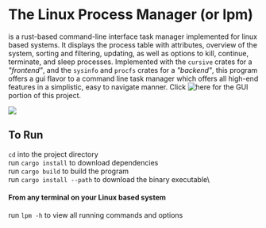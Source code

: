 # The Linux Process Manager (or lpm)
is a rust-based command-line interface task manager implemented for linux based systems. It displays the process table with attributes, overview of the system, sorting and filtering, updating, as well as options to kill, continue, terminate, and sleep processes. Implemented with the ```cursive``` crates for a *"frontend"*, and the ```sysinfo``` and ```procfs``` crates for a *"backend"*, this program offers a gui flavor to a command line task manager which offers all high-end features in a simplistic, easy to navigate manner. Click ![here](https://github.com/saraa-mohamedd/lpm-GUI) for the GUI portion of this project.

![](https://github.com/saraa-mohamedd/The-Linux-Process-Manager/blob/main/lpm-screenrec.gif)

## To Run

```cd``` into the project directory\
run ```cargo install``` to download dependencies\
run ```cargo build``` to build the program\
run ```cargo install --path``` to download the binary executable\

#### From any terminal on your Linux based system

run ```lpm -h``` to view all running commands and options


